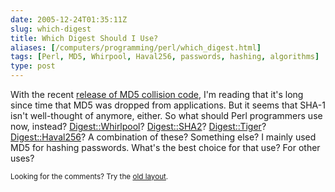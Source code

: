 ```yaml
--- 
date: 2005-12-24T01:35:11Z
slug: which-digest
title: Which Digest Should I Use?
aliases: [/computers/programming/perl/which_digest.html]
tags: [Perl, MD5, Whirpool, Haval256, passwords, hashing, algorithms]
type: post
---
```


<p>With the recent <a href="http://it.slashdot.org/article.pl?sid=05/11/15/2037232">release of MD5 collision code</a>, I'm reading that it's long since time that MD5 was dropped from applications. But it seems that SHA-1 isn't well-thought of anymore, either. So what should Perl programmers use now, instead?  <a href="http://search.cpan.org/dist/Digest-Whirlpool/">Digest::Whirlpool</a>? <a href="http://search.cpan.org/dist/Digest-SHA1/">Digest::SHA2</a>? <a href="http://search.cpan.org/dist/Digest-Tiger/">Digest::Tiger</a>? <a href="http://search.cpan.org/dist/Digest-Haval256/">Digest::Haval256</a>? A combination of these? Something else? I mainly used MD5 for hashing passwords. What's the best choice for that use? For other uses?</p>

<p class="past"><small>Looking for the comments? Try the <a rel="nofollow" href="//past.justatheory.com/computers/programming/perl/which_digest.html">old layout</a>.</small></p>



